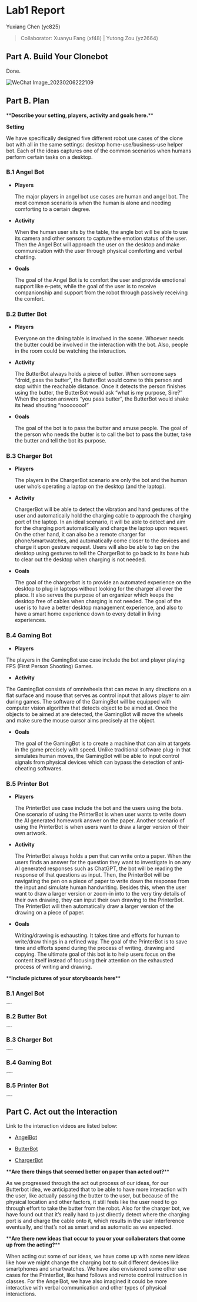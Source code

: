 # Lab1 Report

Yuxiang Chen (yc825)

>  Collaborator: Xuanyu Fang (xf48) | Yutong Zou (yz2664)



## Part A. Build Your Clonebot

Done.


![WeChat Image_20230206222109](https://user-images.githubusercontent.com/42874337/217140150-067791e5-0428-4281-8602-054001fc4f23.jpg)

## Part B. Plan

\*\***Describe your setting, players, activity and goals here.**\*\*

**Setting**

We have specifically designed five different robot use cases of the clone bot with all in the same settings: desktop home-use/business-use helper bot. Each of the ideas captures one of the common scenarios when humans perform certain tasks on a desktop. 

### B.1 Angel Bot

*   **Players**

    The major players in angel bot use cases are human and angel bot. The most common scenario is when the human is alone and needing comforting to a certain degree. 

*   **Activity**

    When the human user sits by the table, the angle bot will be able to use its camera and other sensors to capture the emotion status of the user. Then the Angel Bot will approach the user on the desktop and make communication with the user through physical comforting and verbal chatting. 

*   **Goals**

    The goal of the Angel Bot is to comfort the user and provide emotional support like e-pets, while the goal of the user is to receive companionship and support from the robot through passively receiving the comfort. 

### B.2 Butter Bot

*   **Players**

    Everyone on the dining table is involved in the scene. Whoever needs the butter could be involved in the interaction with the bot. Also, people in the room could be watching the interaction.

*   **Activity**

    The ButterBot always holds a piece of butter. When someone says “droid, pass the butter”, the ButterBot would come to this person and stop within the reachable distance. Once it detects the person finishes using the butter, the ButterBot would ask “what is my purpose, Sire?” When the person answers “you pass butter”, the ButterBot would shake its head shouting “nooooooo!”

*   **Goals**

    The goal of the bot is to pass the butter and amuse people. The goal of the person who needs the butter is to call the bot to pass the butter, take the butter and tell the bot its purpose.

### B.3 Charger Bot

*   **Players**

    The players in the ChargerBot scenario are only the bot and the human user who’s operating a laptop on the desktop (and the laptop).

*   **Activity**

    ChargerBot will be able to detect the vibration and hand gestures of the user and automatically hold the charging cable to approach the charging port of the laptop. In an ideal scenario, it will be able to detect and aim for the charging port automatically and charge the laptop upon request. On the other hand, it can also be a remote charger for phone/smartwatches, and automatically come closer to the devices and charge it upon gesture request. Users will also be able to tap on the desktop using gestures to tell the ChargerBot to go back to its base hub to clear out the desktop when charging is not needed. 

*   **Goals**

    The goal of the chargerbot is to provide an automated experience on the desktop to plug in laptops without looking for the charger all over the place. It also serves the purpose of an organizer which keeps the desktop free of cables when charging is not needed. The goal of the user is to have a better desktop management experience, and also to have a smart home experience down to every detail in living experiences. 

### B.4 Gaming Bot

*   **Players**
   
   The players in the GamingBot use case include the bot and player playing FPS (First Person Shooting) Games.

    

*   **Activity**
   
   The GamingBot consists of omniwheels that can move in any directions on a flat surface and mouse that serves as control input that allows player to aim during games. The software of the GamingBot will be equipped with computer vision algorithm that detects object to be aimed at. Once the objects to be aimed at are detected, the GamingBot will move the wheels and make sure the mouse cursor aims precisely at the object.  	
    

*   **Goals**

    The goal of the GamingBot is to create a machine that can aim at targets in the game precisely with speed. Unlike traditional software plug-in that simulates human moves, the GamingBot will be able to input control signals from physical devices which can bypass the detection of anti-cheating softwares. 



### B.5 Printer Bot

*   **Players**

    The PrinterBot use case include the bot and the users using the bots. One scenario of using the PrinterBot  is when user wants to write down the AI generated homework answer on the paper. Another scenario of using the PrinterBot is when users want to draw a larger version of their own artwork.
    

*   **Activity**
   
    The PrinterBot always holds a pen that can write onto a paper. When the users finds an answer for the question they want to investigate in on any AI generated responses such as ChatGPT, the bot will be reading the response of that questions as input. Then, the PrinterBot will be navigating the pen on a piece of paper to write down the response from the input and simulate human handwriting. Besides this, when the user want to draw a larger version or zoom-in into to the very tiny details of their own drawing, they can input their own drawing to the PrinterBot. The PrinterBot will then automatically draw a larger version of the drawing on a piece of paper.
    

*   **Goals**
   
       Writing/drawing is exhausting. It takes time and efforts for human to write/draw things in a refined way. The goal of the PrinterBot is to save time and efforts spend during the process of writing, drawing and copying. The ultimate goal of this bot is to help users focus on the content itself instead of focusing their attention on the exhausted process of writing and drawing. 


\*\***Include pictures of your storyboards here**\*\*

### B.1 Angel Bot

<img src="https://s2.loli.net/2023/02/07/WurUE2IjZBSzHyf.jpg" alt="angelbot.JPG" style="zoom:15%;" />

### B.2 Butter Bot

<img src="https://s2.loli.net/2023/02/07/eOpwTxmdQP24Ej6.jpg" alt="butterbot.JPG" style="zoom:15%;" />

### B.3 Charger Bot

<img src="https://s2.loli.net/2023/02/07/M6CtOj2W3KaHvmb.jpg" alt="chargerbot.JPG" style="zoom:15%;" />

### B.4 Gaming Bot

<img src="https://s2.loli.net/2023/02/07/wYDe1Flt9ChjgPR.jpg" alt="gamingbot.JPG" style="zoom:15%;" />

### B.5 Printer Bot

<img src="https://s2.loli.net/2023/02/07/jkQr8YC46vuHPSc.jpg" alt="printerbot.JPG" style="zoom:15%;" />



## Part C. Act out the Interaction

Link to the interaction videos are listed below:

*   [AngelBot](https://drive.google.com/file/d/1FY6_9I-aUg-nGc15kKCdiZ49_40MxGPP/view?usp=sharing)

*   [ButterBot](https://drive.google.com/file/d/1FVLrkQnKbNo6o-FCz2TUrYxwon71P2kS/view?usp=sharing)

*   [ChargerBot](https://drive.google.com/file/d/1FTfcvH7BQL_zlZ__33YOo56Ef6-FVGg9/view?usp=sharing)

\*\***Are there things that seemed better on paper than acted out?**\*\*

As we progressed through the act out process of our ideas, for our Butterbot idea, we anticipated that to be able to have more interaction with the user, like actually passing the butter to the user, but because of the physical location and other factors, it still feels like the user need to go through effort to take the butter from the robot. Also for the charger bot, we have found out that it’s really hard to just directly detect where the charging port is and charge the cable onto it, which results in the user interference eventually, and that’s not as smart and as automatic as we expected. 

\*\***Are there new ideas that occur to you or your collaborators that come up from the acting?**\*\*

When acting out some of our ideas, we have come up with some new ideas like how we might change the charging bot to suit different devices like smartphones and smartwatches. We have also envisioned some other use cases for the PrinterBot, like hand follows and remote control instruction in classes. For the AngelBot, we have also imagined it could be more interactive with verbal communication and other types of physical interactions. 